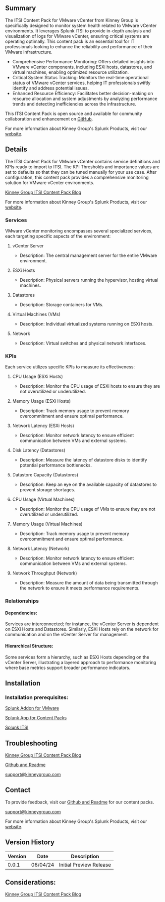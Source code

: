 ## Summary
The ITSI Content Pack for VMware vCenter from Kinney Group is specifically designed to monitor system health related to VMware vCenter environments. It leverages Splunk ITSI to provide in-depth analysis and visualization of logs for VMware vCenter, ensuring critical systems are operating optimally. This content pack is an essential tool for IT professionals looking to enhance the reliability and performance of their VMware infrastructure.

* Comprehensive Performance Monitoring: Offers detailed insights into VMware vCenter components, including ESXi hosts, datastores, and virtual machines, enabling optimized resource utilization.
* Critical System Status Tracking: Monitors the real-time operational status of VMware vCenter services, helping IT professionals swiftly identify and address potential issues.
* Enhanced Resource Efficiency: Facilitates better decision-making on resource allocation and system adjustments by analyzing performance trends and detecting inefficiencies across the infrastructure.

This ITSI Content Pack is open source and available for community collaboration and enhancement on [GitHub](https://www.github.com/kinneygroup).

For more information about Kinney Group's Splunk Products, visit our [website](https://kinneygroup.com/atlas).

## Details
The ITSI Content Pack for VMware vCenter contains service definitions and KPIs ready to import to ITSI. The KPI Thresholds and importance values are set to defaults so that they can be tuned manually for your use case. After configuration, this content pack provides a comprehensive monitoring solution for VMware vCenter environments.

[Kinney Group ITSI Content Pack Blog](https://kinneygroup.com/blog/installing-itsi-content-packs/)

For more information about Kinney Group's Splunk Products, visit our [website](https://kinneygroup.com/atlas).

### Services
VMware vCenter monitoring encompasses several specialized services, each targeting specific aspects of the environment:

1. vCenter Server
    * Description: The central management server for the entire VMware environment.

2. ESXi Hosts
    * Description: Physical servers running the hypervisor, hosting virtual machines.

3. Datastores
    * Description: Storage containers for VMs.

4. Virtual Machines (VMs)
    * Description: Individual virtualized systems running on ESXi hosts.

5. Network
    * Description: Virtual switches and physical network interfaces.


### KPIs
Each service utilizes specific KPIs to measure its effectiveness:

1. CPU Usage (ESXi Hosts)
    * Description: Monitor the CPU usage of ESXi hosts to ensure they are not overutilized or underutilized.

2. Memory Usage (ESXi Hosts)
    * Description: Track memory usage to prevent memory overcommitment and ensure optimal performance.

4. Network Latency (ESXi Hosts)
    * Description: Monitor network latency to ensure efficient communication between VMs and external systems.

5. Disk Latency (Datastores)
    * Description: Measure the latency of datastore disks to identify potential performance bottlenecks.

6. Datastore Capacity (Datastores)
    * Description: Keep an eye on the available capacity of datastores to prevent storage shortages.

7. CPU Usage (Virtual Machines)
    * Description: Monitor the CPU usage of VMs to ensure they are not overutilized or underutilized.

8. Memory Usage (Virtual Machines)
    * Description: Track memory usage to prevent memory overcommitment and ensure optimal performance.

9. Network Latency (Network)
    * Description: Monitor network latency to ensure efficient communication between VMs and external systems.

10. Network Throughput (Network)
    * Description: Measure the amount of data being transmitted through the network to ensure it meets performance requirements.


### Relationships
#### Dependencies:
Services are interconnected; for instance, the vCenter Server is dependent on ESXi Hosts and Datastores. Similarly, ESXi Hosts rely on the network for communication and on the vCenter Server for management.

#### Hierarchical Structure:
Some services form a hierarchy, such as ESXi Hosts depending on the vCenter Server, illustrating a layered approach to performance monitoring where base metrics support broader performance indicators.

## Installation

### Installation prerequisites:

[Splunk Addon for VMware](https://splunkbase.splunk.com)

[Splunk App for Content Packs](https://splunkbase.splunk.com/app/5391)

[Splunk ITSI](https://www.splunk.com/en_us/products/it-service-intelligence.html)

## Troubleshooting

[Kinney Group ITSI Content Pack Blog](https://kinneygroup.com/blog/installing-itsi-content-packs/)

[Github and Readme](https://www.github.com/kinneygroup)

support@kinneygroup.com

## Contact

To provide feedback, visit our [Github and Readme](https://www.github.com/kinneygroup) for our content packs.

support@kinneygroup.com

For more information about Kinney Group's Splunk Products, visit our [website](https://kinneygroup.com/atlas).

## Version History

| Version | Date  | Description                |
|---------|-------|----------------------------|
| 0.0.1   | 06/04/24 | Initial Preview Release    |

## Considerations:

[Kinney Group ITSI Content Pack Blog](https://kinneygroup.com/blog/installing-itsi-content-packs/)